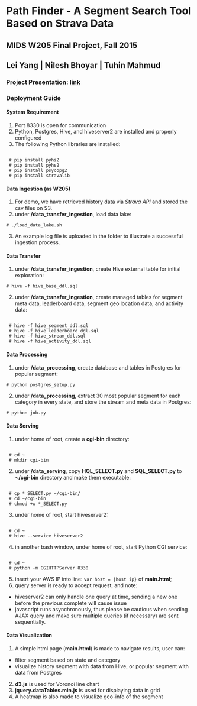 # Path Finder - A Segment Search Tool Based on Strava Data
## MIDS W205 Final Project, Fall 2015
## Lei Yang | Nilesh Bhoyar | Tuhin Mahmud

### Project Presentation: [link](https://docs.google.com/presentation/d/1pim14yNgvikb0B_u9qBCHCCKgfz6F1oQElEXCFS8BZs/edit?usp=sharing)

### Deployment Guide
#### System Requirement
1. Port 8330 is open for communication
2. Python, Postgres, Hive, and hiveserver2 are installed and properly configured
3. The following Python libraries are installed:
<pre><code>
 # pip install pyhs2
 # pip install pyhs2
 # pip install psycopg2
 # pip install stravalib
</code></pre>

#### Data Ingestion (as W205)
1. For demo, we have retrieved history data via *Strava API* and stored the csv files on S3.
2. under **/data_transfer_ingestion**, load data lake:
<pre><code># ./load_data_lake.sh</code></pre>
3. An example log file is uploaded in the folder to illustrate a successful ingestion process.

#### Data Transfer
1. under **/data_transfer_ingestion**, create Hive external table for initial exploration:       
<pre><code># hive -f hive_base_ddl.sql</code></pre>
2. under **/data_transfer_ingestion**, create managed tables for segment meta data, leaderboard data, segment geo location data, and activity data:
<pre><code>
 # hive -f hive_segment_ddl.sql
 # hive -f hive_leaderboard_ddl.sql
 # hive -f hive_stream_ddl.sql
 # hive -f hive_activity_ddl.sql
</code></pre>

#### Data Processing
1. under **/data_processing**, create database and tables in Postgres for popular segment:
<pre><code># python postgres_setup.py</code></pre>
2. under **/data_processing**, extract 30 most popular segment for each category in every state, and store the stream and meta data in Postgres:
<pre><code># python job.py</code></pre>


#### Data Serving
1. under home of root, create a **cgi-bin** directory:
<pre><code>
 # cd ~
 # mkdir cgi-bin
</code></pre>
2. under **/data_serving**, copy **HQL_SELECT.py** and **SQL_SELECT.py** to **~/cgi-bin** directory and make them executable:
<pre><code>
 # cp *_SELECT.py ~/cgi-bin/
 # cd ~/cgi-bin
 # chmod +x *_SELECT.py      
</code></pre>
3. under home of root, start hiveserver2:
<pre><code>
 # cd ~
 # hive --service hiveserver2
</code></pre>
4. in another bash window, under home of root, start Python CGI service:
<pre><code>
 # cd ~
 # python -m CGIHTTPServer 8330
</code></pre>
5. insert your AWS IP into line: <code>var host = {host ip}</code> of **main.html**;
6. query server is ready to accept request, and note:
  - hiveserver2 can only handle one query at time, sending a new one before the previous complete will cause issue
  - javascript runs asynchronously, thus please be cautious when sending AJAX query and make sure multiple queries (if necessary) are sent sequentially.

#### Data Visualization
1. A simple html page (**main.html**) is made to navigate results, user can:
  - filter segment based on state and category
  - visualize history segment with data from Hive, or popular segment with data from Postgres
2. **d3.js** is used for Voronoi line chart
3. **jquery.dataTables.min.js** is used for displaying data in grid
4. A heatmap is also made to visualize geo-info of the segment
